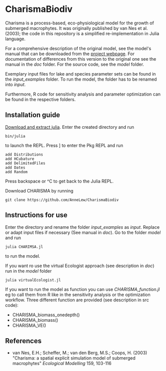# CharismaBiodiv
Charisma is a process-based, eco-physiological model for the growth of submerged macrophytes. It was originally published by van Nes et al. (2003); the code in this repository is a simplified re-implementation in Julia language.

For a comprehensive description of the original model, see the model's manual that can be downloaded from the [project webpage](https://www.projectenaew.wur.nl/charisma/). 
For documentation of differences from this version to the original one see the manual in the *doc* folder. For the source code, see the *model* folder.

Exemplary input files for lake and species parameter sets can be found in the *input_examples* folder. To run the model, the folder has to be renamed into *input*. 

Furthermore, R code for sensitivity analysis and parameter optimization can be found in the respective folders.

## Installation guide
[Download and extract julia](https://julialang.org/downloads/). Enter the created directory and run
```
bin/julia
```
to launch the REPL. Press ] to enter the Pkg REPL and run

```
add Distributions
add HCubature
add DelimitedFiles
add Dates
add Random
``` 
Press backspace or ^C to get back to the Julia REPL.

Download CHARISMA by running

```
git clone https://github.com/AnneLew/CharismaBiodiv
```


## Instructions for use
Enter the directory and rename the folder *input_examples* as *input*. Replace or adapt input files if necessary (See manual in *doc*). Go to the folder *model* and run
```
julia CHARIMSA.jl
```
to run the model. 

If you want ro use the virtual Ecologist approach (see description in *doc*) run in the *model* folder
```
julia virtualEcologist.jl
```

If you want to run the model as function you can use *CHARISMA_function.jl* eg to call them from R like in the sensitivity analysis or the optimization workflow. Three different function are provided (see description in src code): 
- CHARISMA_biomass_onedepth()
- CHARISMA_biomass()
- CHARISMA_VE()

## References

- van Nes, E.H.; Scheffer, M.; van den Berg, M.S.; Coops, H. (2003) "Charisma:
  a spatial explicit simulation model of submerged macrophytes" 
  *Ecological Modelling* 159, 103-116
